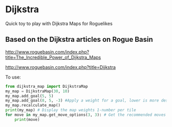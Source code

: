 # Dijkstra
Quick toy to play with Dijkstra Maps for Roguelikes

## Based on the Dijkstra articles on Rogue Basin
http://www.roguebasin.com/index.php?title=The_Incredible_Power_of_Dijkstra_Maps

http://www.roguebasin.com/index.php?title=Dijkstra

To use:
```python
from dijkstra_map import DijkstraMap
my_map = DijkstraMap(30, 10)
my_map.add_goal(5, 5)
my_map.add_goal(8, 5, -3) #Apply a weight for a goal, lower is more desirable
my_map.recalculate_map()
print(my_map) # Display the map weights 1-number per tile
for move in my_map.get_move_options(3, 3): # Get the recommended moves from a location on the map
    print(move)
```
